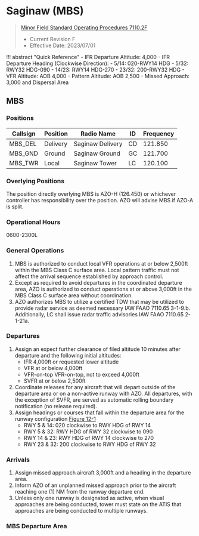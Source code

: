 # Saginaw (MBS)
> [Minor Field Standard Operating Procedures 7110.2F](../../authority-sections/7110.2F-authority.md)
> - Current Revision F
> - Effective Date: 2023/07/01

!!! abstract "Quick Reference"
    - IFR Departure Altitude: 4,000
    - IFR Departure Heading (Clockwise Direction):
        - 5/14: 020-RWY14 HDG
        - 5/32: RWY32 HDG-090
        - 14/23: RWY14 HDG-270
        - 23/32: 200-RWY32 HDG
    - VFR Altitude: AOB 4,000
    - Pattern Altitude: AOB 2,500
    - Missed Approach: 3,000 and Dispersal Area

## MBS

### Positions
| Callsign | Position | Radio Name | ID | Frequency |
| -- | -- | -- | -- | -- |
| MBS_DEL | Delivery |  Saginaw Delivery | CD | 121.850 |
| MBS_GND | Ground |  Saginaw Ground | GC | 121.700 |
| MBS_TWR | Local |  Saginaw Tower | LC | 120.100 |

### Overlying Positions
The position directly overlying MBS is AZO-H (126.450) or whichever controller has responsibility over the position. AZO will advise MBS if AZO-A is split.

### Operational Hours
0600-2300L

### General Operations
1. MBS is authorized to conduct local VFR operations at or below 2,500ft within the MBS Class C surface area. Local pattern traffic must not affect the arrival sequence established by approach control.
2. Except as required to avoid departures in the coordinated departure area, AZO is authorized to conduct operations at or above 3,000ft in the MBS Class C surface area without coordination.
3. AZO authorizes MBS to utilize a certified TDW that may be utilized to provide radar service as deemed necessary IAW FAAO 7110.65 3-1-9.b. Additionally, LC shall issue radar traffic advisories IAW FAAO 7110.65 2-1-21a.

### Departures
1. Assign an expect further clearance of filed altitude 10 minutes after departure and the following initial altitudes:
    - IFR 4,000ft or requested lower altitude
    - VFR at or below 4,000ft
    - VFR-on-top VFR-on-top, not to exceed 4,000ft
    - SVFR at or below 2,500ft
2. Coordinate releases for any aircraft that will depart outside of the departure area or on a non-active runway with AZO. All departures, with the exception of SVFR, are served as automatic rolling boundary notification (no release required).
3. Assign headings or courses that fall within the departure area for the runway configuration [Figure 12-1](#mbs-departure-area)
    - RWY 5 & 14: 020 clockwise to RWY HDG of RWY 14
    - RWY 5 & 32: RWY HDG of RWY 32 clockwise to 090
    - RWY 14 & 23: RWY HDG of RWY 14 clockwise to 270
    - RWY 23 & 32: 200 clockwise to RWY HDG of RWY 32


### Arrivals
1. Assign missed approach aircraft 3,000ft and a heading in the departure area.
2. Inform AZO of an unplanned missed approach prior to the aircraft reaching one (1) NM from the runway departure end.
3. Unless only one runway is designated as active, when visual approaches are being conducted, tower must state on the ATIS that approaches are being conducted to multiple runways.


### MBS Departure Area

